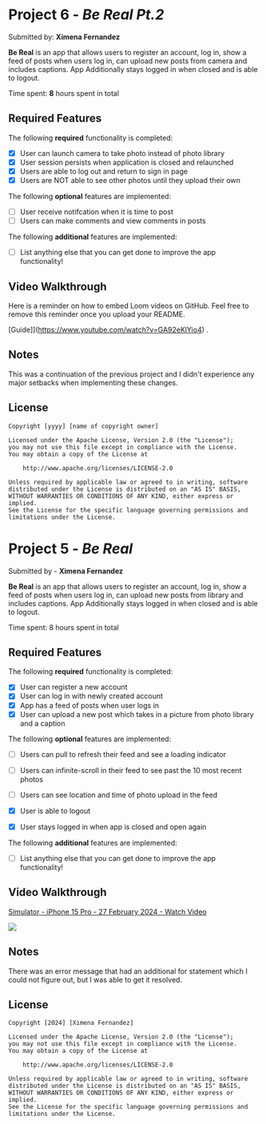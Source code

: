 # Project 6 - *Be Real Pt.2*

Submitted by: **Ximena Fernandez**

**Be Real** is an app that allows users to register an account, log in, show a feed of posts when  users log in, can upload new posts from camera and includes captions. App Additionally stays logged in when closed and is able to logout.

Time spent: **8** hours spent in total

## Required Features

The following **required** functionality is completed:

- [X] User can launch camera to take photo instead of photo library
- [X] User session persists when application is closed and relaunched
- [X] Users are able to log out and return to sign in page
- [X] Users are NOT able to see other photos until they upload their own	
 
The following **optional** features are implemented:

- [ ] User receive notifcation when it is time to post
- [ ] Users can make comments and view comments in posts	

The following **additional** features are implemented:

- [ ] List anything else that you can get done to improve the app functionality!

## Video Walkthrough

Here is a reminder on how to embed Loom videos on GitHub. Feel free to remove this reminder once you upload your README. 

[Guide]](https://www.youtube.com/watch?v=GA92eKlYio4) .

## Notes

This was a continuation of the previous project and I didn't experience any major setbacks when implementing these changes.

## License

    Copyright [yyyy] [name of copyright owner]

    Licensed under the Apache License, Version 2.0 (the "License");
    you may not use this file except in compliance with the License.
    You may obtain a copy of the License at

        http://www.apache.org/licenses/LICENSE-2.0

    Unless required by applicable law or agreed to in writing, software
    distributed under the License is distributed on an "AS IS" BASIS,
    WITHOUT WARRANTIES OR CONDITIONS OF ANY KIND, either express or implied.
    See the License for the specific language governing permissions and
    limitations under the License.


# Project 5 - *Be Real*

Submitted by - **Ximena Fernandez**

**Be Real** is an app that allows users to register an account, log in, show a feed of posts when  users log in, can upload new posts from library and includes captions. App Additionally stays logged in when closed and is able to logout.

Time spent: 8 hours spent in total

## Required Features

The following **required** functionality is completed:

- [X] User can register a new account
- [X] User can log in with newly created account
- [X] App has a feed of posts when user logs in
- [X] User can upload a new post which takes in a picture from photo library and a caption	

The following **optional** features are implemented:

- [ ] Users can pull to refresh their feed and see a loading indicator
- [ ] Users can infinite-scroll in their feed to see past the 10 most recent photos
- [ ] Users can see location and time of photo upload in the feed	
- [X] User is able to logout
- [X] User stays logged in when app is closed and open again	


The following **additional** features are implemented:

- [ ] List anything else that you can get done to improve the app functionality!

## Video Walkthrough

<div>
    <a href="https://www.loom.com/share/1a3e4f8e61a84c7a9c0e1f46ea92dd85">
      <p>Simulator - iPhone 15 Pro - 27 February 2024 - Watch Video</p>
    </a>
    <a href="https://www.loom.com/share/1a3e4f8e61a84c7a9c0e1f46ea92dd85">
      <img style="max-width:300px;" src="https://cdn.loom.com/sessions/thumbnails/1a3e4f8e61a84c7a9c0e1f46ea92dd85-with-play.gif">
    </a>
  </div>

## Notes

There was an error message that had an additional for statement which I could not figure out, but I was able to get it resolved.

## License

    Copyright [2024] [Ximena Fernandez]

    Licensed under the Apache License, Version 2.0 (the "License");
    you may not use this file except in compliance with the License.
    You may obtain a copy of the License at

        http://www.apache.org/licenses/LICENSE-2.0

    Unless required by applicable law or agreed to in writing, software
    distributed under the License is distributed on an "AS IS" BASIS,
    WITHOUT WARRANTIES OR CONDITIONS OF ANY KIND, either express or implied.
    See the License for the specific language governing permissions and
    limitations under the License.

